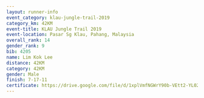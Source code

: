 ```yaml
---
layout: runner-info 
event_category: klau-jungle-trail-2019 
category_km: 42KM 
event-title: KLAU Jungle Trail 2019 
event-location: Pasar Sg Klau, Pahang, Malaysia 
overall_rank: 14
gender_rank: 9
bib: 4205
name: Lim Kok Lee
distance: 42KM
category: 42KM
gender: Male
finish: 7-17-11
certificate: https://drive.google.com/file/d/1xplVmfNGWrY90b-VEtt2-YL02lPNGcB9/view?usp=sharing
---
```

